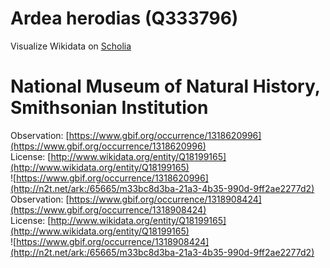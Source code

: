 
Ardea herodias (Q333796)
========================
  
Visualize Wikidata on [Scholia](https://scholia.toolforge.org/taxon/Q333796)
# National Museum of Natural History, Smithsonian Institution
  
Observation: [https://www.gbif.org/occurrence/1318620996](https://www.gbif.org/occurrence/1318620996)  
License: [http://www.wikidata.org/entity/Q18199165](http://www.wikidata.org/entity/Q18199165)  
![https://www.gbif.org/occurrence/1318620996](http://n2t.net/ark:/65665/m33bc8d3ba-21a3-4b35-990d-9ff2ae2277d2)  
Observation: [https://www.gbif.org/occurrence/1318908424](https://www.gbif.org/occurrence/1318908424)  
License: [http://www.wikidata.org/entity/Q18199165](http://www.wikidata.org/entity/Q18199165)  
![https://www.gbif.org/occurrence/1318908424](http://n2t.net/ark:/65665/m33bc8d3ba-21a3-4b35-990d-9ff2ae2277d2)